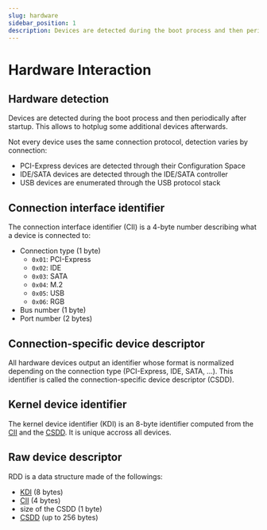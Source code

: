 ```yaml
---
slug: hardware
sidebar_position: 1
description: Devices are detected during the boot process and then periodically after startup.
---
```


# Hardware Interaction

## Hardware detection

Devices are detected during the boot process and then periodically after startup.
This allows to hotplug some additional devices afterwards.

Not every device uses the same connection protocol,
detection varies by connection:

- PCI-Express devices are detected through their Configuration Space
- IDE/SATA devices are detected through the IDE/SATA controller
- USB devices are enumerated through the USB protocol stack

## Connection interface identifier

The connection interface identifier (CII) is a 4-byte number describing what a device is connected to:

- Connection type (1 byte)
  - `0x01`: PCI-Express
  - `0x02`: IDE
  - `0x03`: SATA
  - `0x04`: M.2
  - `0x05`: USB
  - `0x06`: RGB
- Bus number (1 byte)
- Port number (2 bytes)

## Connection-specific device descriptor

All hardware devices output an identifier whose format is
normalized depending on the connection type (PCI-Express, IDE, SATA, ...).
This identifier is called the connection-specific device descriptor (CSDD).

## Kernel device identifier

The kernel device identifier (KDI) is an 8-byte identifier
computed from the [CII](#connection-interface-identifier)
and the [CSDD](#connection-specific-device-descriptor).
It is unique accross all devices.

## Raw device descriptor

RDD is a data structure made of the followings:

- [KDI](#kernel-device-identifier) (8 bytes)
- [CII](#connection-interface-identifier) (4 bytes)
- size of the CSDD (1 byte)
- [CSDD](#connection-specific-device-descriptor) (up to 256 bytes)
